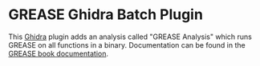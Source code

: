 # GREASE Ghidra Batch Plugin

This [Ghidra](https://github.com/NationalSecurityAgency/ghidra) plugin adds an analysis called "GREASE Analysis" which runs GREASE on all functions in a binary. Documentation can be found in the [GREASE book documentation](https://galoisinc.github.io/grease/ghidra-batch-plugin.html).